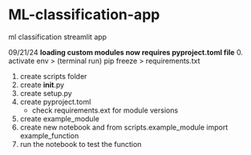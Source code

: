 # ML-classification-app
 ml classification streamlit app

09/21/24
**loading custom modules now requires pyproject.toml file**
0. activate env > (terminal run) pip freeze > requirements.txt
1. create scripts folder
2. create __init__.py
3. create setup.py
4. create pyproject.toml
    - check requirements.ext for module versions
5. create example_module
6. create new notebook and from scripts.example_module import example_function
7. run the notebook to test the function

